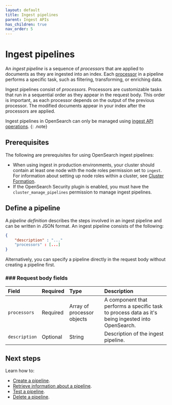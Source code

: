 ```yaml
---
layout: default
title: Ingest pipelines
parent: Ingest APIs
has_children: true
nav_order: 5
---
```


# Ingest pipelines

An _ingest pipeline_ is a sequence of _processors_ that are applied to documents as they are ingested into an index. Each [processor]({{site.url}}{{site.baseurl}}/api-reference/ingest-apis/ingest-processors/) in a pipeline performs a specific task, such as filtering, transforming, or enriching data. 

Ingest pipelines consist of _processors_. Processors are customizable tasks that run in a sequential order as they appear in the request body. This order is important, as each processor depends on the output of the previous processor. The modified documents appear in your index after the processors are applied.

Ingest pipelines in OpenSearch can only be managed using [ingest API operations]({{site.url}}{{site.baseurl}}/api-reference/ingest-apis/index/).
{: .note}

## Prerequisites 

The following are prerequisites for using OpenSearch ingest pipelines:

- When using ingest in production environments, your cluster should contain at least one node with the node roles permission set to `ingest`. For information about setting up node roles within a cluster, see [Cluster Formation]({{site.url}}{{site.baseurl}}/opensearch/cluster/).
- If the OpenSearch Security plugin is enabled, you must have the `cluster_manage_pipelines` permission to manage ingest pipelines.

## Define a pipeline

A _pipeline definition_ describes the steps involved in an ingest pipeline and can be written in JSON format. An ingest pipeline consists of the following:

```json
{
    "description" : "..."
    "processors" : [...]
}
```

Alternatively, you can specify a pipeline directly in the request body without creating a pipeline first.

### ### Request body fields

Field | Required | Type | Description
:--- | :--- | :--- | :---
`processors` | Required | Array of processor objects | A component that performs a specific task to process data as it's being ingested into OpenSearch.
`description` | Optional | String | Description of the ingest pipeline. 

## Next steps

Learn how to:

- [Create a pipeline]({{site.url}}{{site.baseurl}}/api-reference/ingest-apis/create-ingest/).
- [Retrieve information about a pipeline]({{site.url}}{{site.baseurl}}/api-reference/ingest-apis/get-ingest/).
- [Test a pipeline]({{site.url}}{{site.baseurl}}/api-reference/ingest-apis/simulate-ingest/).
- [Delete a pipeline]({{site.url}}{{site.baseurl}}/api-reference/ingest-apis/delete-ingest/). 
